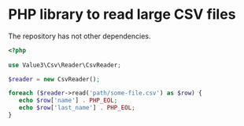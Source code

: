 # PHP library to read large CSV files 
The repository has not other dependencies. 

```php
<?php
    
use Value3\Csv\Reader\CsvReader;

$reader = new CsvReader();

foreach ($reader->read('path/some-file.csv') as $row) {
   echo $row['name'] . PHP_EOL;
   echo $row['last_name'] . PHP_EOL;
}

```

